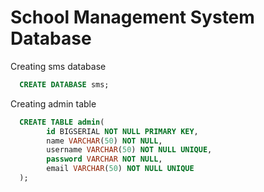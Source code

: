 # School Management System Database

Creating sms database

```sql
  CREATE DATABASE sms;
```

Creating admin table

```sql
  CREATE TABLE admin(
        id BIGSERIAL NOT NULL PRIMARY KEY,
        name VARCHAR(50) NOT NULL,
        username VARCHAR(50) NOT NULL UNIQUE,
        password VARCHAR NOT NULL,
        email VARCHAR(50) NOT NULL UNIQUE
  );
```
